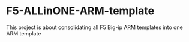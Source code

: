 # F5-ALLinONE-ARM-template
This project is about consolidating all F5 Big-ip ARM templates into one ARM template
